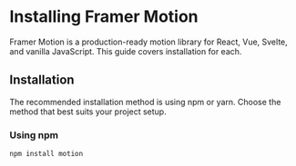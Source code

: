 # Installing Framer Motion

Framer Motion is a production-ready motion library for React, Vue, Svelte, and vanilla JavaScript.  This guide covers installation for each.

## Installation

The recommended installation method is using npm or yarn.  Choose the method that best suits your project setup.

### Using npm

```bash
npm install motion
